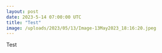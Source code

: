 ```yaml
---
layout: post
date: 2023-5-14 07:00:00 UTC
title: "Test"
image: /uploads/2023/05/13/Image-13May2023_18:16:20.jpeg
---
```


Test
